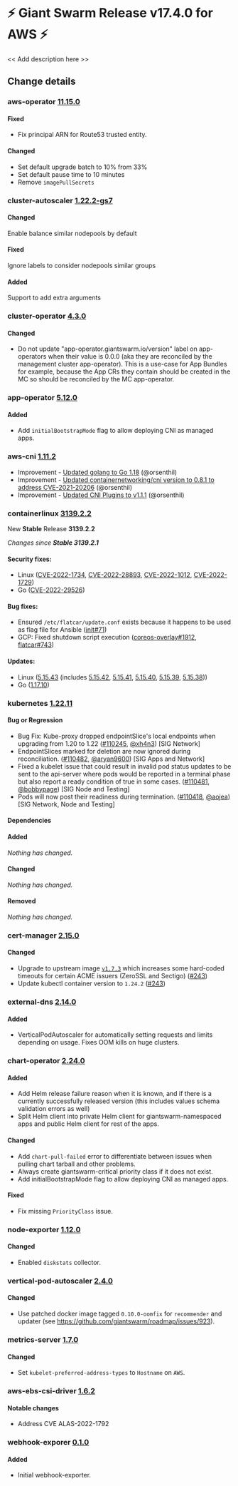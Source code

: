 # :zap: Giant Swarm Release v17.4.0 for AWS :zap:

<< Add description here >>

## Change details


### aws-operator [11.15.0](https://github.com/giantswarm/aws-operator/releases/tag/v11.14.1)

#### Fixed
- Fix principal ARN for Route53 trusted entity.

#### Changed
- Set default upgrade batch to 10% from 33%
- Set default pause time to 10 minutes
- Remove `imagePullSecrets`


### cluster-autoscaler [1.22.2-gs7](https://github.com/giantswarm/cluster-autoscaler-app/releases/tag/v1.22.2-gs7)

#### Changed
Enable balance similar nodepools by default

#### Fixed
Ignore labels to consider nodepools similar groups

#### Added
Support to add extra arguments

### cluster-operator [4.3.0](https://github.com/giantswarm/cluster-operator/releases/tag/v4.3.0)

#### Changed
- Do not update "app-operator.giantswarm.io/version" label on app-operators when their value is 0.0.0 (aka they are reconciled by the management cluster app-operator). This is a use-case for App Bundles for example, because the App CRs they contain should be created in the MC so should be reconciled by the MC app-operator.



### app-operator [5.12.0](https://github.com/giantswarm/app-operator/releases/tag/v5.12.0)

#### Added
- Add `initialBootstrapMode` flag to allow deploying CNI as managed apps.



### aws-cni [1.11.2](https://github.com/aws/amazon-vpc-cni-k8s/releases/tag/v1.11.2)

* Improvement -  [Updated golang to Go 1.18](https://github.com/aws/amazon-vpc-cni-k8s/pull/1991) (@orsenthil)
* Improvement -  [Updated containernetworking/cni version to 0.8.1 to address CVE-2021-20206](https://github.com/aws/amazon-vpc-cni-k8s/pull/1996) (@orsenthil)
* Improvement -  [Updated CNI Plugins to v1.1.1](https://github.com/aws/amazon-vpc-cni-k8s/pull/1997) (@orsenthil)



### containerlinux [3139.2.2](https://www.flatcar-linux.org/releases/#release-3139.2.2)

New **Stable** Release **3139.2.2**

_Changes since **Stable 3139.2.1**_

#### Security fixes:

- Linux ([CVE-2022-1734](https://nvd.nist.gov/vuln/detail/CVE-2022-1734), [CVE-2022-28893](https://nvd.nist.gov/vuln/detail/CVE-2022-28893), [CVE-2022-1012](https://nvd.nist.gov/vuln/detail/CVE-2022-1012), [CVE-2022-1729](https://nvd.nist.gov/vuln/detail/CVE-2022-1729))
- Go ([CVE-2022-29526](https://nvd.nist.gov/vuln/detail/CVE-2022-29526))

#### Bug fixes:

- Ensured `/etc/flatcar/update.conf` exists because it happens to be used as flag file for Ansible ([init#71](https://github.com/flatcar-linux/init/pull/71))
- GCP: Fixed shutdown script execution ([coreos-overlay#1912](https://github.com/flatcar-linux/coreos-overlay/pull/1912), [flatcar#743](https://github.com/flatcar-linux/Flatcar/issues/743))


#### Updates:

- Linux ([5.15.43](https://lwn.net/Articles/896231/) (includes [5.15.42](https://lwn.net/Articles/896226), [5.15.41](https://lwn.net/Articles/895645), [5.15.40](https://lwn.net/Articles/895318), [5.15.39](https://lwn.net/Articles/895070), [5.15.38](https://lwn.net/Articles/894357)))
- Go ([1.17.10](https://go.googlesource.com/go/+/refs/tags/go1.17.10))


### kubernetes [1.22.11](https://github.com/kubernetes/kubernetes/releases/tag/v1.22.11)

#### Bug or Regression
- Bug Fix: Kube-proxy dropped endpointSlice's local endpoints when upgrading from 1.20 to 1.22 ([#110245](https://github.com/kubernetes/kubernetes/pull/110245), [@xh4n3](https://github.com/xh4n3)) [SIG Network]
- EndpointSlices marked for deletion are now ignored during reconciliation. ([#110482](https://github.com/kubernetes/kubernetes/pull/110482), [@aryan9600](https://github.com/aryan9600)) [SIG Apps and Network]
- Fixed a kubelet issue that could result in invalid pod status updates to be sent to the api-server where pods would be reported in a terminal phase but also report a ready condition of true in some cases. ([#110481](https://github.com/kubernetes/kubernetes/pull/110481), [@bobbypage](https://github.com/bobbypage)) [SIG Node and Testing]
- Pods will now post their readiness during termination. ([#110418](https://github.com/kubernetes/kubernetes/pull/110418), [@aojea](https://github.com/aojea)) [SIG Network, Node and Testing]

#### Dependencies
#### Added
_Nothing has changed._
#### Changed
_Nothing has changed._
#### Removed
_Nothing has changed._

### cert-manager [2.15.0](https://github.com/giantswarm/cert-manager-app/releases/tag/v2.15.0)

#### Changed
- Upgrade to upstream image [`v1.7.3`](https://github.com/jetstack/cert-manager/releases/tag/v1.7.3) which increases some hard-coded timeouts for certain ACME issuers (ZeroSSL and Sectigo) ([#243](https://github.com/giantswarm/cert-manager-app/pull/243))
- Update kubectl container version to `1.24.2` ([#243](https://github.com/giantswarm/cert-manager-app/pull/243))

### external-dns [2.14.0](https://github.com/giantswarm/external-dns-app/releases/tag/v2.14.0)

#### Added
- VerticalPodAutoscaler for automatically setting requests and limits depending on usage. Fixes OOM kills on huge clusters.



### chart-operator [2.24.0](https://github.com/giantswarm/chart-operator/releases/tag/v2.24.0)

#### Added
- Add Helm release failure reason when it is known, and if there is a currently successfully released version (this includes values schema validation errors as well)
- Split Helm client into private Helm client for giantswarm-namespaced apps and public Helm client for rest of the apps.


#### Changed
- Add `chart-pull-failed` error to differentiate between issues when pulling chart tarball and other problems.
- Always create giantswarm-critical priority class if it does not exist.
- Add initialBootstrapMode flag to allow deploying CNI as managed apps.

#### Fixed
- Fix missing `PriorityClass` issue.



### node-exporter [1.12.0](https://github.com/giantswarm/node-exporter-app/releases/tag/v1.12.0)

#### Changed
- Enabled `diskstats` collector.



### vertical-pod-autoscaler [2.4.0](https://github.com/giantswarm/vertical-pod-autoscaler-app/releases/tag/v2.4.0)

#### Changed
- Use patched docker image tagged `0.10.0-oomfix` for `recommender` and updater (see https://github.com/giantswarm/roadmap/issues/923).



### metrics-server [1.7.0](https://github.com/giantswarm/metrics-server-app/releases/tag/v1.7.0)

#### Changed
- Set `kubelet-preferred-address-types` to `Hostname` on `AWS`.


### aws-ebs-csi-driver [1.6.2](https://github.com/kubernetes-sigs/aws-ebs-csi-driver/blob/master/CHANGELOG.md#v162)

#### Notable changes
- Address CVE ALAS-2022-1792


### webhook-exporer [0.1.0](https://github.com/giantswarm/webhook-exporter/releases/tag/v0.1.0)

#### Added
- Initial webhook-exporter.



